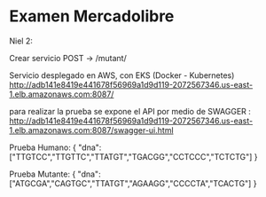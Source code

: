 <h1>Examen Mercadolibre</h1>


Niel 2: 

Crear servicio POST → /mutant/ 

Servicio desplegado en AWS, con EKS (Docker - Kubernetes)
http://adb141e8419e441678f56969a1d9d119-2072567346.us-east-1.elb.amazonaws.com:8087/

para realizar la prueba se expone el API por medio de SWAGGER : http://adb141e8419e441678f56969a1d9d119-2072567346.us-east-1.elb.amazonaws.com:8087/swagger-ui.html



Prueba Humano: 
{
   "dna":["TTGTCC","TTGTTC","TTATGT","TGACGG","CCTCCC","TCTCTG"]
}


Prueba Mutante:
{
"dna":["ATGCGA","CAGTGC","TTATGT","AGAAGG","CCCCTA","TCACTG"]
}
